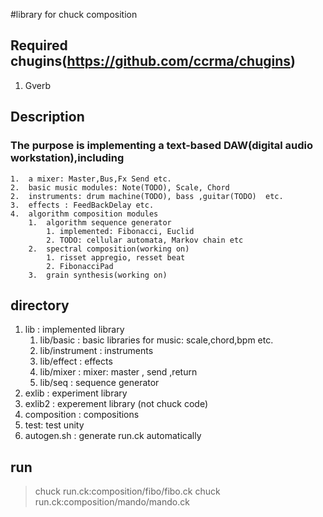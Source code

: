 #library for chuck composition

## Required chugins(https://github.com/ccrma/chugins)
1. Gverb

## Description
### The purpose is implementing a text-based DAW(digital audio workstation),including
    1.  a mixer: Master,Bus,Fx Send etc.
    2.  basic music modules: Note(TODO), Scale, Chord
    2.  instruments: drum machine(TODO), bass ,guitar(TODO)  etc.
    3.  effects : FeedBackDelay etc.
    4.  algorithm composition modules
        1.  algorithm sequence generator
            1. implemented: Fibonacci, Euclid
            2. TODO: cellular automata, Markov chain etc
        2.  spectral composition(working on)
            1. risset appregio, resset beat
            2. FibonacciPad
        3.  grain synthesis(working on)


## directory
1. lib : implemented library 
    1. lib/basic : basic libraries for music: scale,chord,bpm etc.
    2. lib/instrument : instruments
    3. lib/effect :  effects
    4. lib/mixer : mixer: master , send ,return
    5. lib/seq : sequence generator
2. exlib : experiment library
3. exlib2 : experement library (not chuck code)
4. composition : compositions
5. test: test unity
6. autogen.sh : generate run.ck automatically

## run
>   chuck run.ck:composition/fibo/fibo.ck
>   chuck run.ck:composition/mando/mando.ck
